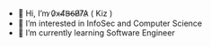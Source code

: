 
- 👋 Hi, I’m ̷0̷x̴4̸B̶6̴9̸7̸A̷  ( Kiz )
- 👀 I’m interested in InfoSec and Computer Science
- 🌱 I’m currently learning Software Engineer
<!-- - 📫 Contact me : fb.com/ikiz.ikiz.14 --->

<!---
kizcntt/kizcntt is a ✨ special ✨ repository because its `README.md` (this file) appears on your GitHub profile.
You can click the Preview link to take a look at your changes.
--->
